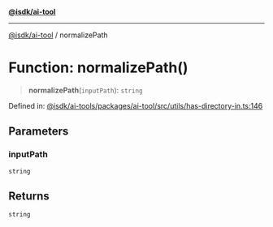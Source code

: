 [**@isdk/ai-tool**](../README.md)

***

[@isdk/ai-tool](../globals.md) / normalizePath

# Function: normalizePath()

> **normalizePath**(`inputPath`): `string`

Defined in: [@isdk/ai-tools/packages/ai-tool/src/utils/has-directory-in.ts:146](https://github.com/isdk/ai-tool.js/blob/d0765f898f217d97c57c6949502b4a7bef5dce5e/src/utils/has-directory-in.ts#L146)

## Parameters

### inputPath

`string`

## Returns

`string`
